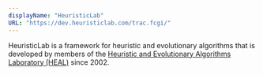 ```yaml
---
displayName: "HeuristicLab"
URL: "https://dev.heuristiclab.com/trac.fcgi/"
---
```


HeuristicLab is a framework for heuristic and evolutionary algorithms that is developed by members of the [Heuristic and Evolutionary Algorithms Laboratory (HEAL)](https://heal.heuristiclab.com/) since 2002. 